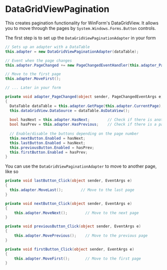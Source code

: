DataGridViewPagination
======================

This creates pagination functionality for WinForm's DataGridView. It allows you to move through the pages by  ```System.Windows.Forms.Button``` controls.

The first step is to set up the ```DataGridViewPaginationAdapter``` in your form

```c#
// Sets up an adapter with a DataTable
this.adapter = new DataGridViewPaginationAdapter(dataTable);

// Event when the page changes
this.adapter.PageChanged += new PageChangedEventHandler(this.adapter_PageChanged);

// Move to the first page
this.adapter.MoveFirst();

// ... Later in your form

private void adapter_PageChanged(object sender, PageChangedEventArgs e)
{
  DataTable dataTable = this.adapter.GetPage(this.adapter.CurrentPage);   // DataTable to hold all of this page's data
  this.dataGridView.DataSource = dataTable.AsDataView();                  // Display the dats in the DataGridView
  
  bool hasNext = this.adapter.HasNext;        // Check if there is another page after this one
  bool hasPrev = this.adapter.HasPrevious;    // Check if there is a page before this one
  
  // Enable/disable the buttons depending on the page number
  this.nextButton.Enabled = hasNext;
  this.lastButton.Enabled = hasNext;
  this.previousButton.Enabled = hasPrev;
  this.firstButton.Enabled = hasPrev;
}
```



You can use the ```DataGridViewPaginationAdapter``` to move to another page, like so

```c#
private void lastButton_Click(object sender, EventArgs e)
{
  this.adapter.MoveLast();        // Move to the last page
}

private void nextButton_Click(object sender, EventArgs e)
{
    this.adapter.MoveNext();        // Move to the next page
}

private void previousButton_Click(object sender, EventArgs e)
{
    this.adapter.MovePrevious();    // Move to the previous page
}

private void firstButton_Click(object sender, EventArgs e)
{
    this.adapter.MoveFirst();       // Move to the first page
}
```
